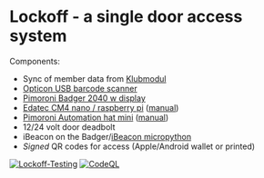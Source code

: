 # Lockoff - a single door access system

Components:

- Sync of member data from [Klubmodul](https://klubmodul.dk)
- [Opticon USB barcode scanner](https://opticon.shop/scanners/stationary/opticon-m-11-usb/)
- [Pimoroni Badger 2040 w display](https://shop.pimoroni.com/products/badger-2040-w?variant=40514062188627)
- [Edatec CM4 nano / raspberry pi](https://www.edatec.cn/en/elpc/cm4-nano.html) ([manual](https://docs.edatec.cn/cm4-nano/))
- [Pimoroni Automation hat mini](https://shop.pimoroni.com/products/automation-hat-mini) ([manual](https://github.com/pimoroni/automation-hat))
- 12/24 volt door deadbolt
- iBeacon on the Badger/[iBeacon micropython](https://gist.github.com/N3MIS15/589062360a658a36b9c810fec8bb0c91)
- _Signed_ QR codes for access (Apple/Android wallet or printed)

[![Lockoff-Testing](https://github.com/jensimik/lockoff/actions/workflows/backend.yml/badge.svg)](https://github.com/jensimik/lockoff/actions/workflows/backend.yml) [![CodeQL](https://github.com/jensimik/lockoff/actions/workflows/github-code-scanning/codeql/badge.svg)](https://github.com/jensimik/lockoff/actions/workflows/github-code-scanning/codeql)
